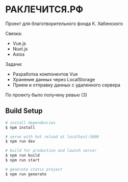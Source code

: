 # РАКЛЕЧИТСЯ.РФ

Проект для благотворительного фонда К. Хабенского

Связка:

- Vue.js
- Nuxt.js
- Axios

Задачи:

- Разработка компонентов Vue
- Хранение данных через LocalStorage
- Прием и отправку данных с удаленного сервера

По проекту было получену ревью (3)

## Build Setup

```bash
# install dependencies
$ npm install

# serve with hot reload at localhost:3000
$ npm run dev

# build for production and launch server
$ npm run build
$ npm run start

# generate static project
$ npm run generate
```
